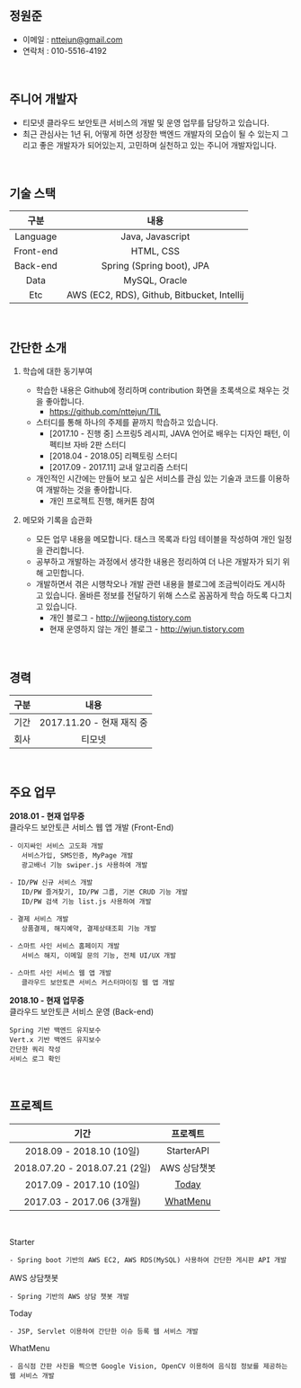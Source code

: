 
## 정원준
- 이메일 : nttejun@gmail.com
- 연락처 : 010-5516-4192

<br>

## 주니어 개발자
- 티모넷 클라우드 보안토큰 서비스의 개발 및 운영 업무를 담당하고 있습니다.
- 최근 관심사는 1년 뒤, 어떻게 하면 성장한 백엔드 개발자의 모습이 될 수 있는지 그리고 좋은 개발자가 되어있는지, 고민하며 실천하고 있는 주니어 개발자입니다.

<br>

## 기술 스택
 
| 구분 | 내용 |
| :----: | :----: |
| Language | Java, Javascript |
| Front-end | HTML, CSS |
| Back-end | Spring (Spring boot), JPA |
| Data | MySQL, Oracle |
| Etc | AWS (EC2, RDS), Github, Bitbucket, Intellij |

<br>

## 간단한 소개
1. 학습에 대한 동기부여
    - 학습한 내용은 Github에 정리하며 contribution 화면을 초록색으로 채우는 것을 좋아합니다.
        - https://github.com/nttejun/TIL
    - 스터디를 통해 하나의 주제를 끝까지 학습하고 있습니다. 
        - [2017.10 - 진행 중] 스프링5 레시피, JAVA 언어로 배우는 디자인 패턴, 이펙티브 자바 2판 스터디
        - [2018.04 - 2018.05] 리펙토링 스터디
        - [2017.09 - 2017.11] 교내 알고리즘 스터디
    - 개인적인 시간에는 만들어 보고 싶은 서비스를 관심 있는 기술과 코드를 이용하여 개발하는 것을 좋아합니다.
        - 개인 프로젝트 진행, 해커톤 참여
        
2. 메모와 기록을 습관화
    - 모든 업무 내용을 메모합니다. 태스크 목록과 타임 테이블을 작성하여 개인 일정을 관리합니다.
    - 공부하고 개발하는 과정에서 생각한 내용은 정리하여 더 나은 개발자가 되기 위해 고민합니다.
    - 개발하면서 겪은 시행착오나 개발 관련 내용을 블로그에 조금씩이라도 게시하고 있습니다. 올바른 정보를 전달하기 위해 스스로 꼼꼼하게 학습 하도록 다그치고 있습니다.
        - 개인 블로그 - http://wjjeong.tistory.com
        - 현재 운영하지 않는 개인 블로그 - http://wjun.tistory.com

<br>    

## 경력

| 구분 | 내용 |
| :----: | :----: |
| 기간 | 2017.11.20 - 현재 재직 중 |
| 회사 | 티모넷 |

<br>

## 주요 업무

**2018.01 - 현재 업무중** <br>
클라우드 보안토큰 서비스 웹 앱 개발 (Front-End)

    - 이지싸인 서비스 고도화 개발
       서비스가입, SMS인증, MyPage 개발
       광고배너 기능 swiper.js 사용하여 개발

    - ID/PW 신규 서비스 개발
       ID/PW 즐겨찾기, ID/PW 그룹, 기본 CRUD 기능 개발
       ID/PW 검색 기능 list.js 사용하여 개발

    - 결제 서비스 개발
       상품결제, 해지예약, 결제상태조회 기능 개발

    - 스마트 사인 서비스 홈페이지 개발
       서비스 해지, 이메일 문의 기능, 전체 UI/UX 개발

    - 스마트 사인 서비스 웹 앱 개발
       클라우드 보안토큰 서비스 커스터마이징 웹 앱 개발
       

**2018.10 - 현재 업무중** <br>
클라우드 보안토큰 서비스 운영 (Back-end)

    Spring 기반 백엔드 유지보수
    Vert.x 기반 백엔드 유지보수
    간단한 쿼리 작성
    서비스 로그 확인

<br>

## 프로젝트

| 기간 | 프로젝트 |
| :----: | :----: |
| 2018.09 - 2018.10 (10일) | StarterAPI | 
| 2018.07.20 - 2018.07.21 (2일) | AWS 상담챗봇 |
| 2017.09 - 2017.10 (10일) | [Today](https://youtu.be/w9TuLOraEW0) |
| 2017.03 - 2017.06 (3개월) | [WhatMenu](https://youtu.be/eAeVGDenO10) |

<br>

Starter

    - Spring boot 기반의 AWS EC2, AWS RDS(MySQL) 사용하여 간단한 게시판 API 개발

AWS 상담챗봇

    - Spring 기반의 AWS 상담 챗봇 개발

Today

    - JSP, Servlet 이용하여 간단한 이슈 등록 웹 서비스 개발

WhatMenu

    - 음식점 간판 사진을 찍으면 Google Vision, OpenCV 이용하여 음식점 정보를 제공하는 웹 서비스 개발





